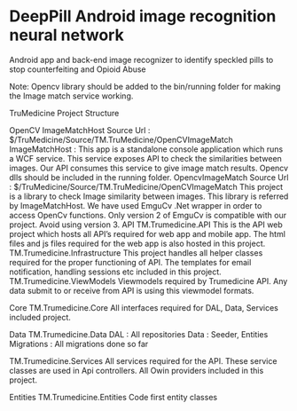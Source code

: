 # DeepPill Android image recognition neural network 
Android app and back-end image recognizer to identify speckled pills to stop counterfeiting and Opioid Abuse

Note: Opencv library should be added to the bin/running folder for making the Image match service working.

TruMedicine Project Structure

OpenCV
ImageMatchHost 
Source Url : $/TruMedicine/Source/TM.TruMedicine/OpenCVImageMatch
ImageMatchHost : This app is a standalone console application which runs a WCF service. This service exposes API to check the similarities between images. Our API consumes this service to give image match results. Opencv dlls should be included in the running folder. 
OpencvImageMatch
Source Url : $/TruMedicine/Source/TM.TruMedicine/OpenCVImageMatch
This project is a library to check Image similarity between images. This library is referred by 
ImageMatchHost.
We have used EmguCv .Net wrapper in order to access OpenCv functions. Only version 2 of EmguCv is compatible with our project. Avoid using version 3.
API
TM.Trumedicine.API
This is the API web project which hosts all API’s required for web app and mobile app. The html files and js files required for the web app is also hosted in this project.
TM.Trumedicine.Infrastructure
This project handles all helper classes required for the proper functioning of API. The templates for email notification, handling sessions etc included in this project.
TM.Trumedicine.ViewModels
Viewmodels required by Trumedicine API. Any data submit to  or receive from API is using this viewmodel formats.

Core
TM.Trumedicine.Core
All interfaces required for DAL, Data, Services included project.

Data
TM.Trumedicine.Data
DAL : All repositories
Data : Seeder, Entities
Migrations : All migrations done so far

TM.Trumedicine.Services
All services required for the API. These service classes are used in Api controllers.
All Owin providers included in this project.

Entities
TM.Trumedicine.Entities
Code first entity classes




